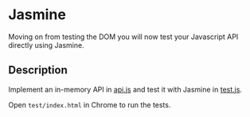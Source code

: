 # Jasmine

Moving on from testing the DOM you will now test your Javascript API directly
using Jasmine.

## Description

Implement an in-memory API in [api.js](js/api.js) and test it with Jasmine in
[test.js]( test/spec/test.js).

Open `test/index.html` in Chrome to run the tests.
